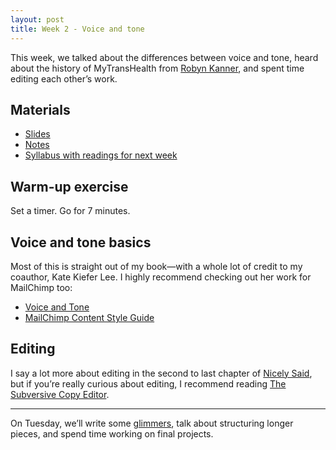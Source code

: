 ```yaml
---
layout: post
title: Week 2 - Voice and tone
---
```


This week, we talked about the differences between voice and tone, heard about the history of MyTransHealth from [Robyn Kanner](http://robynkanner.com/), and spent time editing each other’s work.

## Materials

* [Slides](https://github.com/nicoleslaw/strategicwriting/tree/master/_slides)
* [Notes](https://github.com/nicoleslaw/strategicwriting/blob/master/_notes/week-2.md)
* [Syllabus with readings for next week](http://strategicwriting.club/syllabus/#schedule)

## Warm-up exercise

Set a timer. Go for 7 minutes.

## Voice and tone basics

Most of this is straight out of my book—with a whole lot of credit to my coauthor, Kate Kiefer Lee. I highly recommend checking out her work for MailChimp too:

* [Voice and Tone](http://voiceandtone.com)
* [MailChimp Content Style Guide](http://styleguide.mailchimp.com)

## Editing

I say a lot more about editing in the second to last chapter of [Nicely Said](http://nicelysaid.co), but if you’re really curious about editing, I recommend reading [The Subversive Copy Editor](http://www.amazon.com/The-Subversive-Copy-Editor-Relationships/dp/0226734250/).

---

On Tuesday, we’ll write some [glimmers](http://strategicwriting.club), talk about structuring longer pieces, and spend time working on final projects.
